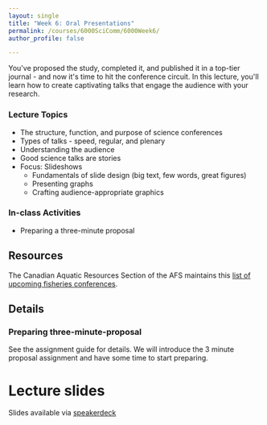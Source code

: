 ```yaml
---
layout: single
title: "Week 6: Oral Presentations"
permalink: /courses/6000SciComm/6000Week6/
author_profile: false

---
```


You've proposed the study, completed it, and published it in a top-tier journal - and now it's time to hit the conference circuit. In this lecture, you'll learn how to create captivating talks that engage the audience with your research.

### Lecture Topics

* The structure, function, and purpose of science conferences
* Types of talks - speed, regular, and plenary
* Understanding the audience
* Good science talks are stories
* Focus: Slideshows
    - Fundamentals of slide design (big text, few words, great figures)
	- Presenting graphs
    - Crafting audience-appropriate graphics

### In-class Activities

- Preparing a three-minute proposal

## Resources

The Canadian Aquatic Resources Section of the AFS maintains this [list of upcoming fisheries conferences](https://cars.fisheries.org/conferences/).

## Details

### Preparing three-minute-proposal

See the assignment guide for details. We will introduce the 3 minute proposal assignment and have some time to start preparing. 

# Lecture slides

<script async class="speakerdeck-embed" data-id="bc2b310669de4af3ab5137e90f116c07" data-ratio="1.77777777777778" src="//speakerdeck.com/assets/embed.js"></script>

Slides available via [speakerdeck](https://speakerdeck.com/mi_fish_sci/fish-6000-week-6-oral-presentations)